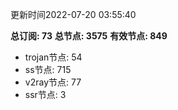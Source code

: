 更新时间2022-07-20 03:55:40

**总订阅: 73**
**总节点: 3575**
**有效节点: 849**
- trojan节点: 54
- ss节点: 715
- v2ray节点: 77
- ssr节点: 3
